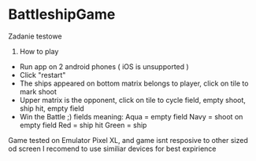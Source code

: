 # BattleshipGame
Zadanie testowe

1. How to play
- Run app on 2 android phones ( iOS is unsupported )
- Click "restart"
- The ships appeared on bottom matrix belongs to player, click on tile to mark shoot
- Upper matrix is the opponent, click on tile to cycle field, empty shoot, ship hit, empty field
- Win the Battle ;)
fields meaning:
Aqua = empty field
Navy = shoot on empty field
Red = ship hit
Green = ship

Game tested on Emulator Pixel XL, and game isnt resposive to other sized od screen I recomend to use similiar devices for best expirience


